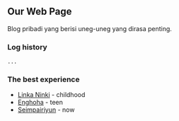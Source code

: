 ## Our Web Page

Blog pribadi yang berisi uneg-uneg yang dirasa penting.

### Log history

```
...
```

### The best experience

* [Linka Ninki](https://linkaninki.github.io) - childhood 
* [Enghoha](https://enghoha.github.io) - teen
* [Seimpairiyun](https://seimpairiyun.github.io) - now
